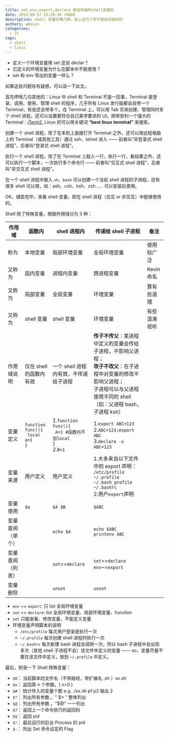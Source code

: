 ```yaml
---
title: set,env,export,declare 是如何操作shell变量的
date: 2019-09-17 15:20:39 +0800
description: shell 变量分哪几种，及上述几个命令是如何操作的
authors: wKevin
categories:
  - it
tags:
  - shell
  - linux
---
```


- 定义一个环境变量用 set 还说 declar？
- 已定义的环境变量为什么在脚本中不能使用？
- set 和 env 导出的变量一样么？

如果这些问题存有疑惑，可以读一下此文。

<!--truncate-->

首先啰嗦几句其他的：Linux 中 shell 和 Terminal 不是一回事，Terminal 是登录、调用、使用、管理 shell 的程序，几乎所有 Linux 发行版都会自带一个 Terminal，有些还会带多个。在 Terminal 上，可以用 Tab 页来创建、管理同时多个 shell 进程，还可以设置更符合自己美学要求的 UI。顺带安利一个强大的 Terminal：[iTerm2](https://iterm2.com/), Linux 的可以用关键词 **“best linux terminal”** 来搜索。

创建一个 shell 进程，除了在本机上直接打开 Terminal 之外，还可以用远程电脑上的 Terminal（或其他工具）通过 ssh、telnet 进入 —— 前者叫“非登录式 shell 进程”，后者叫“登录式 shell 进程”。

执行一个 shell 进程，除了在 Terminal 上敲入一行，执行一行，看结果之外，还可以执行一个脚本，一次执行多个命令行 —— 前者叫“交互式 shell 进程”，后者叫“非交互式 shell 进程”。

在一个 shell 进程中敲入 `sh`、`bash` 可以创建一个当前 shell 进程的子进程，还有很多 shell 可以用，如：ash、csh、ksh、zsh…… 可以安装后使用。

OK，铺垫完毕，来看 shell 变量，即在 shell 进程（交互 or 非交互）中能够使用的。

Shell 除了特殊变量，根据作用域分为 3 种：

| 作用域           | 函数内                                      | shell 进程内                                                         | 传递给 shell 子进程                                                                                                                                                                           | 备注         |
| ---------------- | ------------------------------------------- | -------------------------------------------------------------------- | --------------------------------------------------------------------------------------------------------------------------------------------------------------------------------------------- | ------------ |
| 称为             | 本地变量                                    | 局部环境变量                                                         | 全局环境变量                                                                                                                                                                                  | 使用较广泛   |
| 又称为           | 函内变量                                    | 进程内变量                                                           | 跨进程变量                                                                                                                                                                                    | Kevin 命名   |
| 又称为           | 局部变量                                    | 全局变量                                                             | 环境变量                                                                                                                                                                                      | 算有些道理   |
| 又称为           | shell 变量                                  | shell 变量                                                           | 环境变量                                                                                                                                                                                      | 有些混淆视听 |
| 作用域说明       | 仅在 shell 的函数内有效                     | 一个 shell 进程内有效，不传递给子进程                                | **传子不传父**：某进程中定义的变量会传给子进程，不影响父进程；<br/>**改子不改父**：在子进程中对变量的修改不影响父进程；<br/>子进程可以与父进程使用不同的 shell（如：父进程 bash，子进程 ksh） |
| 变量定义         | `function func(){`<br/>` local a=1`<br/>`}` | 1.`function func(){`<br/>` A=1 #函数内不加local`<br/>`}`<br/>2.`B=1` | 1.`export ABC=123`<br/>2.`ABC=123;export ABC`<br/>3.`declare -x ABC=123`                                                                                                                      |
| 变量来源         | 用户定义                                    | 用户定义                                                             | 1.大多来自以下文件中的 export 声明：<br/>`/etc/profile`<br/>`~/.profile`<br/>`~/.bash_profile`<br/>`~/.bashrc`<br/>2.用户`export`声明                                                         |
| 变量使用         | `$a`                                        | `$A $B`                                                              | `$ABC`                                                                                                                                                                                        |
| 变量查阅（单个） |                                             | `echo $A`                                                            | `echo $ABC`<br/>`printenv ABC`                                                                                                                                                                |
| 变量查阅（列表） |                                             | `set`==`declare`                                                     | `set`==`declare`<br/>`env`~=`export`                                                                                                                                                          |
| 变量删除         |                                             | `unset`                                                              | `unset`                                                                                                                                                                                       |

- `env` ~= `export`: 只 list 全局环境变量
- `set` == `declare`: list 全局环境变量、局部环境变量、function
- `set` 只能查看、修改变量，不能定义变量
- 环境变量声明脚本的说明
  - `/etc/profile` 每次用户登录是执行一次
  - `~/.profile` 每次创建 shell 进程时执行一次
  - `~/.bashrc` 每次新建 bash 进程会调用一次，所以 bash 子进程中会出现多次（其他 shell 子进程不会）该文件中定义的变量 —— so，变量尽量不要在该文件中定义，放到 `~/.profile` 中定义。

最后，附录一下 Shell 特殊变量：

- `$0`： 当前脚本的文件名（不带路经，带扩展名 .sh ）xx.sh
- `$n`： 返回第 n 个参数。( n>0 )
- `$#`： 统计传入的变量个数 e.g. ./xx.sh p1 p2 输出 2
- `$*`： 列出所有参数 。" $\* " 整体列出
- `$@`： 列出所有参数 。"$@" 一一列出
- `$?`： 返回上一个命令执行的返回码
- `$$`： 返回 pid
- `$!`： 最后运行的后台 Process 的 pid
- `$-`： 列出 Set 命令设定的 Flag
